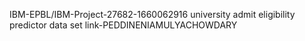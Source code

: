 IBM-EPBL/IBM-Project-27682-1660062916
university admit eligibility predictor
data set link-PEDDINENIAMULYACHOWDARY
